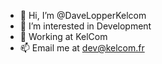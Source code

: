- 👋 Hi, I’m @DaveLopperKelcom
- 👀 I’m interested in Development
- 💞️ Working at KelCom
- 📫 Email me at dev@kelcom.fr
